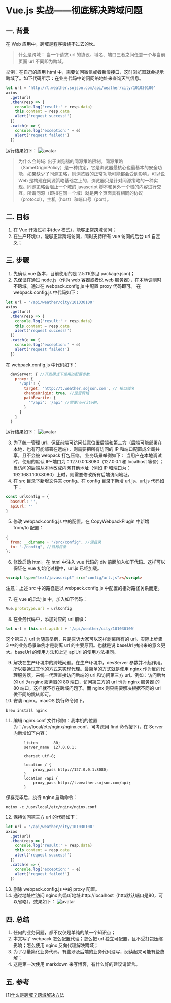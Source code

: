 # Vue.js 实战——彻底解决跨域问题

## 一. 背景

在 Web 应用中，跨域是程序猿绕不过去的坎。

> 什么是跨域：
> 当一个请求 url 的协议、域名、端口三者之间任意一个与当前页面 url 不同即为跨域。

举例：在自己的应用 html 中，需要访问微信或者新浪接口，这时浏览器就会提示跨域了。如下代码所示：在业务代码中访问网络地址来查询天气信息。

```javascript
let url = 'http://t.weather.sojson.com/api/weather/city/101030100'
axios
  .get(url)
  .then(resp => {
    console.log('result:' + resp.data)
    this.content = resp.data
    alert('request success!')
  })
  .catch(e => {
    console.log('exception:' + e)
    alert('request failed!')
  })
```

运行结果如下：
![avatar](https://github.com/woollay/JustInSoft/tree/master/proxy/src/temp/cross.png)

> 为什么会跨域:
> 出于浏览器的同源策略限制。同源策略（SameOriginPolicy）是一种约定，它是浏览器最核心也最基本的安全功能，如果缺少了同源策略，则浏览器的正常功能可能都会受到影响。可以说 Web 是构建在同源策略基础之上的，浏览器只是针对同源策略的一种实现。同源策略会阻止一个域的 javascript 脚本和另外一个域的内容进行交互。所谓同源（即指在同一个域）就是两个页面具有相同的协议（protocol），主机（host）和端口号（port）。

## 二. 目标

1. 在 Vue 开发过程中(dev 模式)，能够正常跨域访问；
2. 在生产环境中，能够正常跨域访问，同时支持所有 vue 访问的后台 url 自定义；

## 三. 步骤

1. 先确认 vue 版本，目前使用的是 2.5.11(参见 package.json)；
2. 先保证在通过 node.js（作为 web 容器或者说 web 服务器），在本地调测时不跨域。通过在 webpack.config.js 中配置 proxy 代码即可。
   在 webpack.config.js 中代码如下：

```javascript
let url = '/api/weather/city/101030100'
axios
  .get(url)
  .then(resp => {
    console.log('result:' + resp.data)
    this.content = resp.data
    alert('request success!')
  })
  .catch(e => {
    console.log('exception:' + e)
    alert('request failed!')
  })
```

在 webpack.config.js 中代码如下：

```javascript
  devServer: { //开发模式下使用的配置参数
    proxy: {
      '/api': {
        target: 'http://t.weather.sojson.com', // 接口域名
        changeOrigin: true, //是否跨域
        pathRewrite: {
          '^/api': '/api' //需要rewrite的,
        }
      }
    }
  }
```

运行结果如下：
![avatar](https://github.com/woollay/JustInSoft/tree/master/proxy/src/temp/nocross.png)

3. 为了统一管理 url，保证前端可访问任意位置后端和第三方（后端可能部署在本地，也有可能部署在远端），则需要把所有访问的 IP 和端口配置成全局共享，且不会被 webpack 打包压缩。
   业务场景举例如下：
   当用户在本地调试时，使用的默认 IP+端口为：127.0.0.1:8080（127.0.0.1 和 localhost 等价）；当访问的后端从本地改成内网其他地址（例如 IP 和端口为：192.168.1.100:8080）上时，则需要修改所有后端访问地址。
4. 在 src 目录下新增文件夹 config。在 config 目录下新增 url.js。url.js 代码如下：

```javascript
const urlConfig = {
  baseUrl: '',
  apiUrl: ''
}
```

5. 修改 webpack.config.js 中的配置。在 CopyWebpackPlugin 中新增 from/to 配置：

```javascript
{
  from: __dirname + "/src/config", //源目录
  to: "./config", //目标目录
};
```

6. 修改启动 html。在 html 中注入 vue 代码的 div 前面加入如下代码。这样可以保证在 vue 初始化过程中，url.js 已经加载。

```html
<script type="text/javascript" src="config/url.js"></script>
```

注意：上述 src 中的路径是以 webpack.config.js 中配置的相对路径关系而定。

7. 在 vue 的启动 js 中，加入如下代码：

```javascript
Vue.prototype.url = urlConfig
```

8. 在业务代码中，添加对应的 url 前缀：

```javascript
let url = this.url.apiUrl + '/api/weather/city/101030100'
```

这个第三方 url 为随意举例，只是告诉大家可以这样剥离所有的 url。实际上步骤 3 中的业务场景举例才是剥离 url 的主要原因。也就是说 baseUrl 抽出来的意义更大。baseUrl 的使用方法和上述 apiUrl 的使用方法相同。

9. 解决在生产环境中的跨域问题。在生产环境中，devServer 参数并不起作用。所以要通过其他的方式来实现代理。最简单的方式就是使用 nginx 作为反向代理服务器，来统一代理直接访问后端的 url 和访问第三方 url。例如：访问后台的 url 为 nginx 服务器的 80 端口，访问第三方的 url 也为 nginx 服务器 的 80 端口，这样就不存在跨域问题了。而 nginx 则只需要解决根据不同的 url 做不同的跳转即可。
10. 安装 nginx。macOS 执行命令如下。

```shell
brew install nginx
```

11. 编辑 nginx.conf 文件(例如：我本机的位置为：/usr/local/etc/nginx/nginx.conf，可考虑用 find 命令搜下)，在 Server 内新增如下内容：

```shell
        listen       80;
        server_name  127.0.0.1;

        charset utf-8;

        location / {
            proxy_pass http://127.0.0.1:8080;
        }
        location /api {
            proxy_pass http://t.weather.sojson.com/api;
        }
```

保存完毕后，执行 nginx 启动命令：

```shell
nginx -c /usr/local/etc/nginx/nginx.conf
```

12. 保持访问第三方 url 的代码如下：

```javascript
let url = '/api/weather/city/101030100'
axios
  .get(url)
  .then(resp => {
    console.log('result:' + resp.data)
    this.content = resp.data
    alert('request success!')
  })
  .catch(e => {
    console.log('exception:' + e)
    alert('request failed!')
  })
```

13. 删除 webpack.config.js 中的 proxy 配置。
14. 通过地址栏访问 nginx 的监听地址:http://localhost（http默认端口是80，可以省略），效果如下：
    ![avatar](https://github.com/woollay/JustInSoft/tree/master/proxy/src/temp/proxynocross.png)

## 四. 总结

1. 任何的业务问题，都不仅仅是单纯的某一个知识点；
2. 本文写了 webpack 怎么配置代理；怎么把 url 独立可配置，且不受打包压缩影响；怎么使用 nginx 反向代理解决跨域；
3. 为了尽量简化业务代码，有些涉及后端的业务代码没写，阅读起来可能有些费解；
4. 这是第一次使用 markdown 来写博客，有什么好的建议请留言。

## 五. 参考

[1][什么是跨域？跨域解决方法](https://blog.csdn.net/qq_38128179/article/details/84956552)
